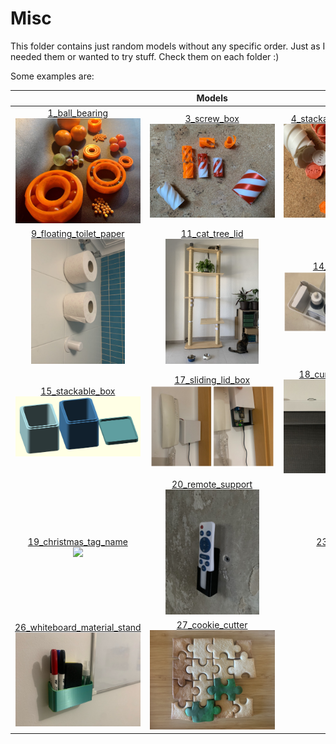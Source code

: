 # Misc 

This folder contains just random models without any specific order. Just as I needed them or wanted to try stuff. Check them on each folder :)


Some examples are:

|  | Models |  |
|:----:|:----:|:----:|
| [1_ball_bearing](1_ball_bearing) <br> <img src="media/1_ball_bearing_2.jpg" style="max-width: 200px; max-height: 200px;"/> | [3_screw_box](3_screw_box) <br> <img src="media/3_screw_box.jpg" style="max-width: 200px; max-height: 200px;"/> | [4_stackable_game_marker](4_stackable_game_marker) <br> <img src="media/4_stackable_counter_2.jpg" style="max-width: 200px; max-height: 200px;"/> | [6_wooden_stick_flower](6_wooden_stick_flower) <br> <img src="media/6_wooden_stick_flower_printed.jpg" style="max-width: 200px; max-height: 200px;"/> | [8_power_outlet_strip_support](8_power_outlet_strip_support) <br> <img src="media/8_power_outlet_strip_2.jpg" style="max-width: 200px; max-height: 200px;"/> |
| [9_floating_toilet_paper](9_floating_toilet_paper) <br> <img src="media/9_floating_toilet_paper_bath2.jpeg" style="max-width: 200px; max-height: 200px;"/> | [11_cat_tree_lid](11_cat_tree_lid) <br> <img src="media/11_cat_tree_lid_result.jpg" style="max-width: 200px; max-height: 200px;"/> | [14_box_with_lid](14_box_with_lid) <br> <img src="media/14_box_with_lid_watercolor.png" style="max-width: 200px; max-height: 200px;"/> |
| [15_stackable_box](15_stackable_box) <br> <img src="media/15_stackable_box_scad_up.png" style="max-width: 200px; max-height: 200px;"/> | [17_sliding_lid_box](17_sliding_lid_box) <br> <img src="media/17_sliding_lid_box.png" style="max-width: 200px; max-height: 200px;"/> | [18_curtain_steper_box](18_curtain_steper_box) <br> <img src="media/18_curtain_stepper_box_v2_with_box.jpg" style="max-width: 200px; max-height: 200px;"/> |
| [19_christmas_tag_name](19_christmas_tag_name) <br> <img src="media/19_christmas_tag_name.jpg" style="max-width: 200px; max-height: 200px;"/> | [20_remote_support](20_remote_support) <br> <img src="media/20_remote_support.jpg" style="max-width: 200px; max-height: 200px;"/> | [23_cat_feeder](23_cat_feeder) <br> <img src="media/23_cat_feeder.jpg" style="max-width: 200px; max-height: 200px;"/> | [24_linear_ball_bearing](24_linear_ball_bearing) <br> <img src="media/24_linear_ball_bearing.jpg" style="max-width: 200px; max-height: 200px;"/> | [25_kitchen_furniture](25_kitchen_furniture) <br> <img src="25_kitchen_furniture/media/animated_view.gif" style="max-width: 200px; max-height: 200px;"/> |
| [26_whiteboard_material_stand](26_whiteboard_material_stand) <br> <img src="media/26_whiteboard_material_stand.jpg" style="max-width: 200px; max-height: 200px;"/> | [27_cookie_cutter](27_coockie_cutter) <br> <img src="media/27_cookie_cutter_cookies.JPG" style="max-width: 200px; max-height: 200px;"/> | |

